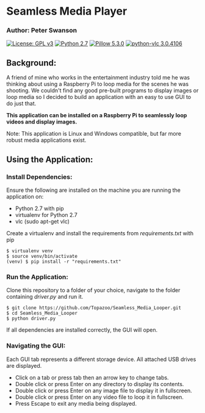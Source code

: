 # Seamless Media Player
### Author: Peter Swanson
[![License: GPL v3](https://img.shields.io/badge/License-GPL%20v3-blue.svg)](https://www.gnu.org/licenses/gpl-3.0)
[![Python 2.7](https://img.shields.io/badge/Python-2.7-brightgreen.svg)](https://www.python.org/downloads/release/python-2714/)
[![Pillow 5.3.0](https://img.shields.io/badge/Pillow-5.3.0-brightgreen.svg)](https://pypi.org/project/Pillow/5.3.0/)
[![python-vlc 3.0.4106](https://img.shields.io/badge/python–vlc-3.0.4106-brightgreen.svg)](https://pypi.org/project/python-vlc/3.0.4106/)

## Background:
A friend of mine who works in the entertainment industry told me he was thinking
about using a Raspberry Pi to loop media for the scenes he was shooting. We couldn't find
any good pre-built programs to display images or loop media so I decided to build an 
application with an easy to use GUI to do just that. 

<b>This application can be installed on a Raspberry Pi to seamlessly loop videos and display images.</b>

Note: This application is Linux and Windows compatible, but far more robust media applications exist.

## Using the Application:
### Install Dependencies:
Ensure the following are installed on the machine you are running the application on:
- Python 2.7 with pip
- virtualenv for Python 2.7
- vlc (sudo apt-get vlc)

Create a virtualenv and install the requirements from <i>requirements.txt</i> with pip
```
$ virtualenv venv
$ source venv/bin/activate
(venv) $ pip install -r "requirements.txt"
``` 
### Run the Application:
Clone this repository to a folder of your choice, navigate to the folder containing
<i>driver.py</i> and run it.
```
$ git clone https://github.com/Topazoo/Seamless_Media_Looper.git
$ cd Seamless_Media_Looper
$ python driver.py
```
If all dependencies are installed correctly, the GUI will open.

### Navigating the GUI: 
Each GUI tab represents a different storage device. All attached USB drives are
displayed.
- Click on a tab or press tab then an arrow key to change tabs. 
- Double click or press Enter on any directory to display its contents.
- Double click or press Enter on any image file to display it in fullscreen.
- Double click or press Enter on any video file to loop it in fullscreen.
- Press Escape to exit any media being displayed.
